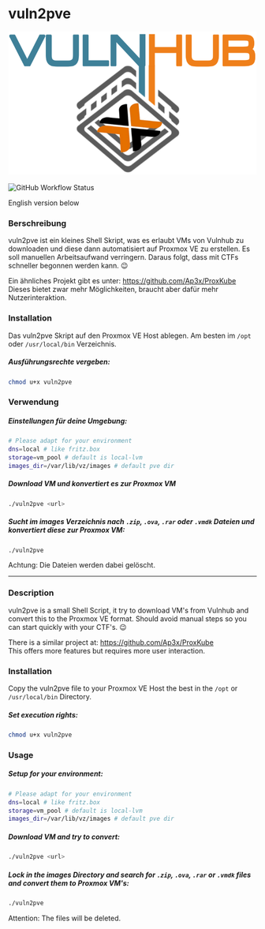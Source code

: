 # vuln2pve

<img src="img/vunl2pve.png" width="552" height="291">

![GitHub Workflow Status](https://img.shields.io/github/workflow/status/53845714nF/vuln2pve/Shellcheck%20on%20vuln2pve?label=Shellcheck)

English version below

### Berschreibung
vuln2pve ist ein kleines Shell Skript, was es erlaubt VMs von Vulnhub zu downloaden
und diese dann automatisiert auf Proxmox VE zu erstellen.
Es soll manuellen Arbeitsaufwand verringern. Daraus folgt, dass mit CTFs schneller begonnen werden kann. 😉

Ein ähnliches Projekt gibt es unter: https://github.com/Ap3x/ProxKube \
Dieses bietet zwar mehr Möglichkeiten, braucht aber dafür mehr Nutzerinteraktion.

### Installation
Das vuln2pve Skript auf den Proxmox VE Host ablegen. Am besten im `/opt` oder `/usr/local/bin` Verzeichnis.

##### Ausführungsrechte vergeben:
```bash
chmod u+x vuln2pve

```

### Verwendung

##### Einstellungen für deine Umgebung:
```bash
# Please adapt for your environment 
dns=local # like fritz.box
storage=vm_pool # default is local-lvm
images_dir=/var/lib/vz/images # default pve dir
```

##### Download VM und konvertiert es zur Proxmox VM
```bash
./vuln2pve <url>

```

##### Sucht im images Verzeichnis nach `.zip`, `.ova`, `.rar` oder `.vmdk` Dateien und konvertiert diese zur Proxmox VM:
```bash
./vuln2pve

```
Achtung: Die Dateien werden dabei gelöscht.

---

### Description
vuln2pve is a small Shell Script, it try to download VM's from Vulnhub and convert this to the Proxmox VE format.
Should avoid manual steps so you can start quickly with your CTF's. 😉

There is a similar project at: https://github.com/Ap3x/ProxKube \
This offers more features but requires more user interaction. 

### Installation
Copy the vuln2pve file to your Proxmox VE Host the best in the `/opt` or `/usr/local/bin` Directory.

##### Set execution rights:
```bash
chmod u+x vuln2pve

```

### Usage

##### Setup for your environment:
```bash
# Please adapt for your environment 
dns=local # like fritz.box
storage=vm_pool # default is local-lvm
images_dir=/var/lib/vz/images # default pve dir
```

##### Download VM and try to convert:
```bash
./vuln2pve <url>

```

##### Lock in the images Directory and search for `.zip`, `.ova`, `.rar` or `.vmdk` files and convert them to Proxmox VM's:
```bash
./vuln2pve

```
Attention: The files will be deleted.

